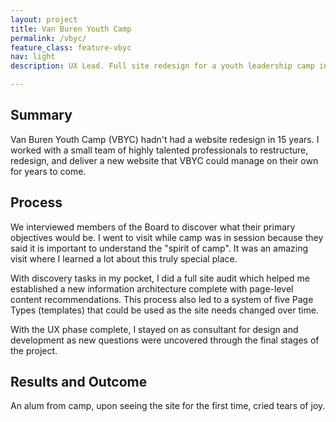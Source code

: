 ```yaml
---
layout: project
title: Van Buren Youth Camp
permalink: /vbyc/
feature_class: feature-vbyc
nav: light
description: UX Lead. Full site redesign for a youth leadership camp in Michigan.

---
```


## Summary

Van Buren Youth Camp (VBYC) hadn't had a website redesign in 15 years. I worked with a small team of highly talented professionals to restructure, redesign, and deliver a new website that VBYC could manage on their own for years to come.

## Process

We interviewed members of the Board to discover what their primary objectives would be.
I went to visit while camp was in session because they said it is important to understand the "spirit of camp". It was an amazing visit where I learned a lot about this truly special place.

With discovery tasks in my pocket, I did a full site audit which helped me established a new information architecture complete with page-level content recommendations. This process also led to a system of five Page Types (templates) that could be used as the site needs changed over time.

With the UX phase complete, I stayed on as consultant for design and development as new questions were uncovered through the final stages of the project.

## Results and Outcome
An alum from camp, upon seeing the site for the first time, cried tears of joy.
